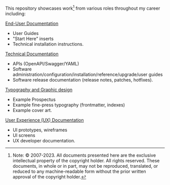 This repository showcases work[^*] from various roles throughout my career including: 

[End-User Documentation](https://github.com/p-benkman/work-examples/tree/main/End-User%20Documentation)
- User Guides 
- "Start Here" inserts
- Technical installation instructions.

[Technical Documentation](https://github.com/p-benkman/work-examples/tree/main/Technical%20Documentation)
- APIs (OpenAPI/Swagger/YAML)
- Software administration/configuration/installation/reference/upgrade/user guides
- Software release documentation (release notes, patches, hotfixes).

[Typography and Graphic design](https://github.com/p-benkman/work-examples/tree/main/Typography%20and%20Graphic%20Design)
- Example Prospectus 
- Example fine-press typography (frontmatter, indexes)
- Example cover art.

[User Experience (UX) Documentation](https://github.com/p-benkman/work-examples/tree/main/UX%20Documentation)
- UI prototypes, wireframes
- UI screens
- UX developer documentation.

[^*]: Note: © 2007-2023. All documents presented here are the exclusive intellectual property of the copyright holder. All rights reserved. These documents, in whole or in part, may not be reproduced, translated, or reduced to any machine-readable form without the prior written approval of the copyright holder.
